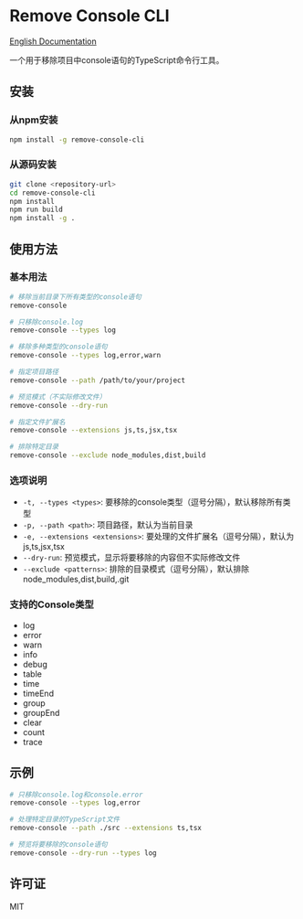 # Remove Console CLI

[English Documentation](./README.md)

一个用于移除项目中console语句的TypeScript命令行工具。

## 安装

### 从npm安装
```bash
npm install -g remove-console-cli
```

### 从源码安装
```bash
git clone <repository-url>
cd remove-console-cli
npm install
npm run build
npm install -g .
```

## 使用方法

### 基本用法

```bash
# 移除当前目录下所有类型的console语句
remove-console

# 只移除console.log
remove-console --types log

# 移除多种类型的console语句
remove-console --types log,error,warn

# 指定项目路径
remove-console --path /path/to/your/project

# 预览模式（不实际修改文件）
remove-console --dry-run

# 指定文件扩展名
remove-console --extensions js,ts,jsx,tsx

# 排除特定目录
remove-console --exclude node_modules,dist,build
```

### 选项说明

- `-t, --types <types>`: 要移除的console类型（逗号分隔），默认移除所有类型
- `-p, --path <path>`: 项目路径，默认为当前目录
- `-e, --extensions <extensions>`: 要处理的文件扩展名（逗号分隔），默认为 js,ts,jsx,tsx
- `--dry-run`: 预览模式，显示将要移除的内容但不实际修改文件
- `--exclude <patterns>`: 排除的目录模式（逗号分隔），默认排除 node_modules,dist,build,.git

### 支持的Console类型

- log
- error
- warn
- info
- debug
- table
- time
- timeEnd
- group
- groupEnd
- clear
- count
- trace

## 示例

```bash
# 只移除console.log和console.error
remove-console --types log,error

# 处理特定目录的TypeScript文件
remove-console --path ./src --extensions ts,tsx

# 预览将要移除的console语句
remove-console --dry-run --types log
```

## 许可证

MIT